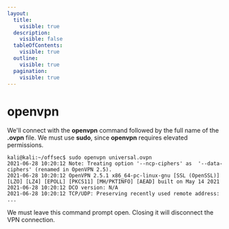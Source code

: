 ```yaml
---
layout:
  title:
    visible: true
  description:
    visible: false
  tableOfContents:
    visible: true
  outline:
    visible: true
  pagination:
    visible: true
---
```


# openvpn

We'll connect with the **openvpn** command followed by the full name of the **.ovpn** file. We must use **sudo**, since **openvpn** requires elevated permissions.

```shell-session
kali@kali:~/offsec$ sudo openvpn universal.ovpn 
2021-06-28 10:20:12 Note: Treating option '--ncp-ciphers' as  '--data-ciphers' (renamed in OpenVPN 2.5).
2021-06-28 10:20:12 OpenVPN 2.5.1 x86_64-pc-linux-gnu [SSL (OpenSSL)] [LZO] [LZ4] [EPOLL] [PKCS11] [MH/PKTINFO] [AEAD] built on May 14 2021
2021-06-28 10:20:12 DCO version: N/A
2021-06-28 10:20:12 TCP/UDP: Preserving recently used remote address: 
...
```

We must leave this command prompt open. Closing it will disconnect the VPN connection.
